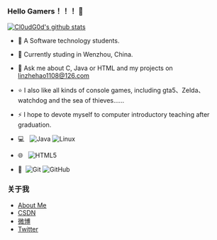 ### Hello Gamers！！！ 👋
[![Cl0udG0d's github stats](https://github-readme-stats.vercel.app/api?username=OchiaMalu&show_icons=true&theme=tokyonight)](https://github.com/anuraghazra/github-readme-stats)

- 🔭 A Software technology students.
- 🌱 Currently studing in Wenzhou, China.
- 💬 Ask me about C, Java or HTML and my projects on [linzhehao1108@126.com](mailto:linzhehao1108@126.com)
- ⭐ I also like all kinds of console games, including gta5、Zelda、watchdog and the sea of thieves……
- ⚡ I hope to devote myself to computer introductory teaching after graduation.

- 💻 &#160; ![Java](https://img.shields.io/badge/-Java-333333?style=flat&logo=Java&logoColor=007396)
![Linux](https://img.shields.io/badge/-Linux-333333?style=flat&logo=Linux&logoColor=FCC624)
- 🌐 &#160; ![HTML5](https://img.shields.io/badge/-HTML5-333333?style=flat&logo=HTML5)
- 🔧 &#160;![Git](https://img.shields.io/badge/-Git-333333?style=flat&logo=git)
![GitHub](https://img.shields.io/badge/-GitHub-333333?style=flat&logo=github)

### 关于我
- [About Me](https://about.me/ochiamalu)
- [CSDN](https://blog.csdn.net/OchiaMalu?spm=1010.2135.3001.5421)
- [微博](https://weibo.com/5207524069/profile?topnav=1&wvr=6&is_all=1)
- [Twitter](https://twitter.com/OchiaMaluo)

<!--
**OchiaMalu/OchiaMalu** is a ✨ _special_ ✨ repository because its `README.md` (this file) appears on your GitHub profile.

Here are some ideas to get you started:

- 🔭 I’m currently working on ...
- 🌱 I’m currently learning ...
- 👯 I’m looking to collaborate on ...
- 🤔 I’m looking for help with ...
- 💬 Ask me about ...
- 📫 How to reach me: ...
- 😄 Pronouns: ...
- ⚡ Fun fact: ...
-->
